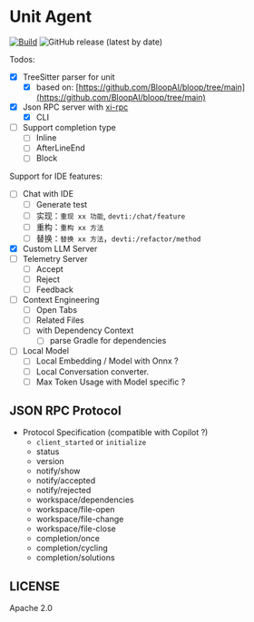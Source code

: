 # Unit Agent

[![Build](https://github.com/unit-mesh/unit-agent/actions/workflows/ci.yml/badge.svg)](https://github.com/unit-mesh/unit-agent/actions/workflows/ci.yml)
![GitHub release (latest by date)](https://img.shields.io/github/v/release/unit-mesh/unit-lsp-server)

Todos:

- [x] TreeSitter parser for unit
    - [x] based on: [https://github.com/BloopAI/bloop/tree/main](https://github.com/BloopAI/bloop/tree/main)
- [x] Json RPC server with [xi-rpc](https://crates.io/crates/xi-rpc)
    - [x] CLI
- [ ] Support completion type
    - [ ] Inline
    - [ ] AfterLineEnd
    - [ ] Block

Support for IDE features:

- [ ] Chat with IDE
  - [ ] Generate test
  - [ ] 实现：`重现 xx 功能`, `devti:/chat/feature`
  - [ ] 重构：`重构 xx 方法`
  - [ ] 替换：`替换 xx 方法`，`devti:/refactor/method`
- [x] Custom LLM Server
- [ ] Telemetry Server
  - [ ] Accept
  - [ ] Reject
  - [ ] Feedback
- [ ] Context Engineering
  - [ ] Open Tabs
  - [ ] Related Files
  - [ ] with Dependency Context
    - [ ] parse Gradle for dependencies
- [ ] Local Model  
  - [ ] Local Embedding / Model with Onnx ?
  - [ ] Local Conversation converter.
  - [ ] Max Token Usage with Model specific ?

## JSON RPC Protocol

- Protocol Specification (compatible with Copilot ?)
  - `client_started` or `initialize`
  - status
  - version
  - notify/show
  - notify/accepted
  - notify/rejected
  - workspace/dependencies
  - workspace/file-open
  - workspace/file-change
  - workspace/file-close
  - completion/once
  - completion/cycling
  - completion/solutions

## LICENSE

Apache 2.0
